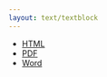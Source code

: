 ```yaml
---
layout: text/textblock
---
```

- [HTML](/assets/lds/agile_delivery)
- [PDF](/assets/lds/agile_delivery/pdf.pdf)
- [Word](/assets/lds/agile_delivery/word.docx)
